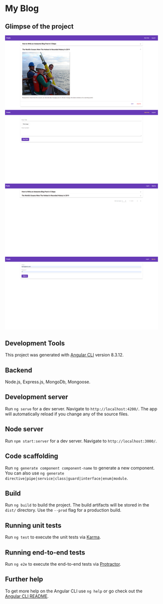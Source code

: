 # My Blog

## Glimpse of the project

![](./images/ss1.png)
![](./images/ss2.png)
![](./images/ss3.png)
![](./images/ss4.png)

## Development Tools

This project was generated with [Angular CLI](https://github.com/angular/angular-cli) version 8.3.12.

## Backend

Node.js, Express.js, MongoDb, Mongoose.

## Development server

Run `ng serve` for a dev server. Navigate to `http://localhost:4200/`. The app will automatically reload if you change any of the source files.

## Node server

Run `npm start:server` for a dev server. Navigate to `http://localhost:3000/`.

## Code scaffolding

Run `ng generate component component-name` to generate a new component. You can also use `ng generate directive|pipe|service|class|guard|interface|enum|module`.

## Build

Run `ng build` to build the project. The build artifacts will be stored in the `dist/` directory. Use the `--prod` flag for a production build.

## Running unit tests

Run `ng test` to execute the unit tests via [Karma](https://karma-runner.github.io).

## Running end-to-end tests

Run `ng e2e` to execute the end-to-end tests via [Protractor](http://www.protractortest.org/).

## Further help

To get more help on the Angular CLI use `ng help` or go check out the [Angular CLI README](https://github.com/angular/angular-cli/blob/master/README.md).
